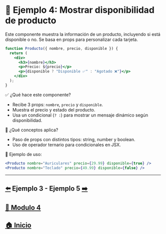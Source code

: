 # 🧪 Ejemplo 4: Mostrar disponibilidad de producto

Este componente muestra la información de un producto, incluyendo si está disponible o no. Se basa en props para personalizar cada tarjeta.

```jsx
function Producto({ nombre, precio, disponible }) {
  return (
    <div>
      <h3>{nombre}</h3>
      <p>Precio: ${precio}</p>
      <p>{disponible ? "Disponible ✅" : "Agotado ❌"}</p>
    </div>
  );
}
```

✅ ¿Qué hace este componente?

* Recibe 3 props: `nombre`, `precio` y `disponible`.
* Muestra el precio y estado del producto.
* Usa un condicional (`? :`) para mostrar un mensaje dinámico según disponibilidad.

🧠 ¿Qué conceptos aplica?

* Paso de props con distintos tipos: string, number y boolean.
* Uso de operador ternario para condicionales en JSX.

📌 Ejemplo de uso:

```jsx
<Producto nombre="Auriculares" precio={29.99} disponible={true} />
<Producto nombre="Teclado" precio={49.99} disponible={false} />
```

---

## [⬅️](../Ejemplos/Ejemplo_3.md) Ejemplo 3 - Ejemplo 5 [➡️](../Ejemplos/Ejemplo_5.md)

## [📄 Modulo 4](../Modulo_4.md) 

## [🏠 Inicio](../../README.md) 
